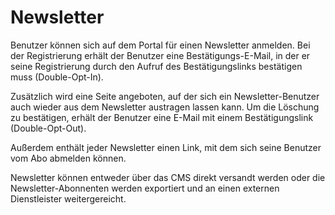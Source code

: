# Newsletter


Benutzer können sich auf dem Portal für einen Newsletter anmelden. Bei der Registrierung erhält der Benutzer eine Bestätigungs-E-Mail, in der er seine Registrierung durch den Aufruf des Bestätigungslinks bestätigen muss (Double-Opt-In). 

Zusätzlich wird eine Seite angeboten, auf der sich ein Newsletter-Benutzer auch wieder aus dem Newsletter austragen lassen kann. Um die Löschung zu bestätigen, erhält der Benutzer eine E-Mail mit einem Bestätigungslink (Double-Opt-Out). 

Außerdem enthält jeder Newsletter einen Link, mit dem sich seine Benutzer vom Abo abmelden können.

Newsletter können entweder über das CMS direkt versandt werden oder die Newsletter-Abonnenten werden exportiert und an einen externen Dienstleister weitergereicht.